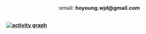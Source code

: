 <div align="center">
  :email: <b>hoyoung.wjd@gmail.com<b>
</div>
<br/>
    
[![activity graph](https://github-readme-activity-graph.vercel.app/graph?username=ghrnwjd&theme=high-contrast&hide_title=true)](https://github.com/ghrnwjd/github-readme-activity-graph)
